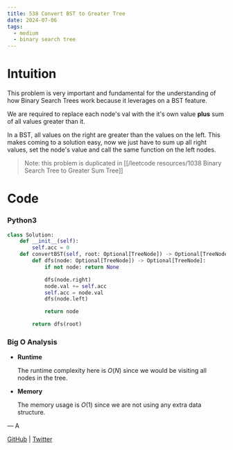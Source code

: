 ```yaml
---
title: 538 Convert BST to Greater Tree
date: 2024-07-06
tags:
  - medium
  - binary search tree
---
```


# Intuition

This problem is very important and fundamental for the understanding of how Binary Search Trees work because it leverages on a BST feature.

We are required to replace each node's val with the it's own value **plus** sum of all values greater than it.

In a BST, all values on the right are greater than the values on the left. This makes coming to a solution easy, now we just have to sum up all right values, set the node's value and call the same function on the left nodes.

> Note: this problem is duplicated in [[/leetcode resources/1038 Binary Search Tree to Greater Sum Tree]]

# Code

### Python3

```python
class Solution:
    def __init__(self):
        self.acc = 0
    def convertBST(self, root: Optional[TreeNode]) -> Optional[TreeNode]:
        def dfs(node: Optional[TreeNode]) -> Optional[TreeNode]:
            if not node: return None

            dfs(node.right)
            node.val += self.acc
            self.acc = node.val
            dfs(node.left)

            return node

        return dfs(root)
```

### Big O Analysis

- **Runtime**

  The runtime complexity here is $O(N)$ since we would be visiting all nodes in the tree.

- **Memory**

  The memory usage is $O(1)$ since we are not using any extra data structure.

— A

[GitHub](https://github.com/athkdev) | [Twitter](https://twitter.com/athkdev)
